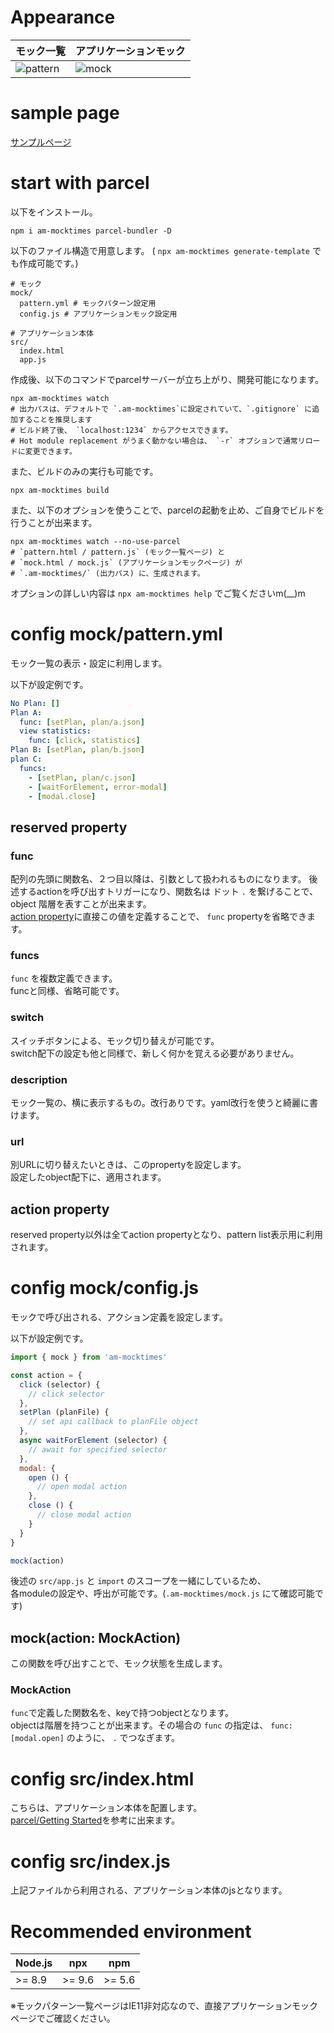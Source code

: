 # Appearance

| モック一覧 | アプリケーションモック |
| --- | --- |
| ![pattern](https://ampcpmgp.github.io/am-mocktimes/images/am-mocktimes-pattern.gif) | ![mock](https://ampcpmgp.github.io/am-mocktimes/images/am-mocktimes-mock.gif) |

# sample page
[サンプルページ](https://ampcpmgp.github.io/am-mocktimes/docs/mock.html?__amMocktimes__=%255B%255B%2522setFullSettings%2522%255D%255D)

# start with parcel
以下をインストール。  

```
npm i am-mocktimes parcel-bundler -D
```

以下のファイル構造で用意します。  ( `npx am-mocktimes generate-template` でも作成可能です。)

```shell
# モック
mock/
  pattern.yml # モックパターン設定用
  config.js # アプリケーションモック設定用

# アプリケーション本体
src/
  index.html
  app.js
```

作成後、以下のコマンドでparcelサーバーが立ち上がり、開発可能になります。  

```shell
npx am-mocktimes watch
# 出力パスは、デフォルトで `.am-mocktimes`に設定されていて、`.gitignore` に追加することを推奨します
# ビルド終了後、 `localhost:1234` からアクセスできます。
# Hot module replacement がうまく動かない場合は、 `-r` オプションで通常リロードに変更できます。
```

また、ビルドのみの実行も可能です。
```shell
npx am-mocktimes build
```

また、以下のオプションを使うことで、parcelの起動を止め、ご自身でビルドを行うことが出来ます。
```shell
npx am-mocktimes watch --no-use-parcel
# `pattern.html / pattern.js` (モック一覧ページ) と
# `mock.html / mock.js` (アプリケーションモックページ) が
# `.am-mocktimes/` (出力パス) に、生成されます。
```

オプションの詳しい内容は `npx am-mocktimes help` でご覧くださいm(__)m

# config mock/pattern.yml
モック一覧の表示・設定に利用します。  

以下が設定例です。
```yaml
No Plan: []
Plan A:
  func: [setPlan, plan/a.json]
  view statistics:
    func: [click, statistics]
Plan B: [setPlan, plan/b.json]
plan C:
  funcs:
    - [setPlan, plan/c.json]
    - [waitForElement, error-modal]
    - [modal.close]
```

## reserved property
### func
配列の先頭に関数名、２つ目以降は、引数として扱われるものになります。
後述するactionを呼び出すトリガーになり、関数名は ドット `.` を繋げることで、object 階層を表すことが出来ます。  
[action property](#action-property)に直接この値を定義することで、 `func` propertyを省略できます。


### funcs
`func` を複数定義できます。  
funcと同様、省略可能です。

### switch
スイッチボタンによる、モック切り替えが可能です。  
switch配下の設定も他と同様で、新しく何かを覚える必要がありません。

### description
モック一覧の、横に表示するもの。改行ありです。yaml改行を使うと綺麗に書けます。  

### url
別URLに切り替えたいときは、このpropertyを設定します。  
設定したobject配下に、適用されます。  


## action property
reserved property以外は全てaction propertyとなり、pattern list表示用に利用されます。

# config mock/config.js
モックで呼び出される、アクション定義を設定します。  

以下が設定例です。
```js
import { mock } from 'am-mocktimes'

const action = {
  click (selector) {
    // click selector
  },
  setPlan (planFile) {
    // set api callback to planFile object
  },
  async waitForElement (selector) {
    // await for specified selector
  },
  modal: {
    open () {
      // open modal action
    },
    close () {
      // close modal action
    }
  }
}

mock(action)
```

後述の `src/app.js` と `import` のスコープを一緒にしているため、  
各moduleの設定や、呼出が可能です。(`.am-mocktimes/mock.js` にて確認可能です)

## mock(action: MockAction)
この関数を呼び出すことで、モック状態を生成します。

### MockAction
`func`で定義した関数名を、keyで持つobjectとなります。  
objectは階層を持つことが出来ます。その場合の `func` の指定は、 `func: [modal.open]` のように、 `.` でつなぎます。

# config src/index.html
こちらは、アプリケーション本体を配置します。  
[parcel/Getting Started](https://parceljs.org/getting_started.html)を参考に出来ます。

# config src/index.js
上記ファイルから利用される、アプリケーション本体のjsとなります。  


# Recommended environment

| Node.js | npx | npm |
| --- | --- | --- |
| >= 8.9 | >= 9.6 | >= 5.6 |

※モックパターン一覧ページはIE11非対応なので、直接アプリケーションモックページでご確認ください。
